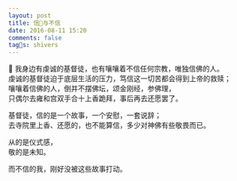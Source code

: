 ```yaml
---
layout: post
title: 信与不信
date: 2016-08-11 15:20
comments: false
tags: shivers
---
```



我身边有虔诚的基督徒，也有嚷嚷着不信任何宗教，唯独信佛的人。  
虔诚的基督徒迫于底层生活的压力，笃信这一切苦都会得到上帝的救赎；  
嚷嚷着信佛的人，倒并不摆佛坛，颂金刚经，参佛理，  
只偶尔去雍和宫双手合十上香跪拜，事后再去还愿罢了。  

基督徒，信的是一个故事，一个安慰，一套说辞；  
去寺院里上香、还愿的，也不能算信，多少对神佛有些敬畏而已。  

从的是仪式感，  
敬的是未知。  

而不信的我，刚好没被这些故事打动。  
